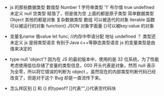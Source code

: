 - js 的那些数据类型
    数值型 Number 1
    字符串类型 '1'
    布尔值 true
    undefined 未定义
    null 空类型 赋值了，但是值为空
    上面的都是原子类型 简单数据类型
    Object 其他的都是对象 复杂数据类型
        数组 可以被迭代的对象 iterable
        函数 可以被运行的对象 function()
        JSON 对象字面量 {}可以被key:value 的对象

- 变量名name 值value
    let func; //内存中申请分配 地址
    undefined ？ 类型还未定义
    js 是弱类型语言 有别于Java c++等静态类型语言
    js 的变量类型是由值来决定的

- type null 'object'?
    因为在 JS 的最初版本中，使用的是 32 位系统，为了性能考虑使用低位存储了变量的类型信息，000 开头代表是对象，然而 null 表示为全零，所以将它错误的判断为 object 。虽然现在的内部类型判断代码已经改变了，但是对于这个 Bug 却是一直流传下来。
- 怎么样区别 [] 和 {} 的typeof?
    []代表"",{}代表空代码块 

